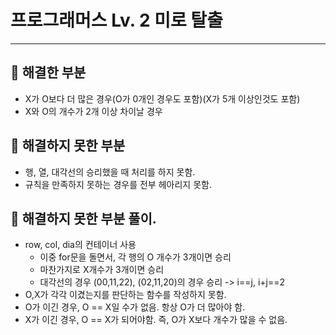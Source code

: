 # 프로그래머스 Lv. 2 미로 탈출
---------------
## 🎉 해결한 부분
- X가 O보다 더 많은 경우(O가 0개인 경우도 포함)(X가 5개 이상인것도 포함)
- X와 O의 개수가 2개 이상 차이날 경우

## 🎉 해결하지 못한 부분
- 행, 열, 대각선의 승리했을 때 처리를 하지 못함.
- 규칙을 만족하지 못하는 경우를 전부 헤아리지 못함.

## 🎉 해결하지 못한 부분 풀이.
- row, col, dia의 컨테이너 사용
	- 이중 for문을 돌면서, 각 행의 O 개수가 3개이면 승리
	- 마찬가지로 X개수가 3개이면 승리
	- 대각선의 경우 (00,11,22), (02,11,20)의 경우 승리 -> i==j, i+j==2
- O,X가 각각 이겼는지를 판단하는 함수를 작성하지 못함.
- O가 이긴 경우, O == X일 수가 없음. 항상 O가 더 많아야 함.
- X가 이긴 경우, O == X가 되어야함. 즉, O가 X보다 개수가 많을 수 없음.